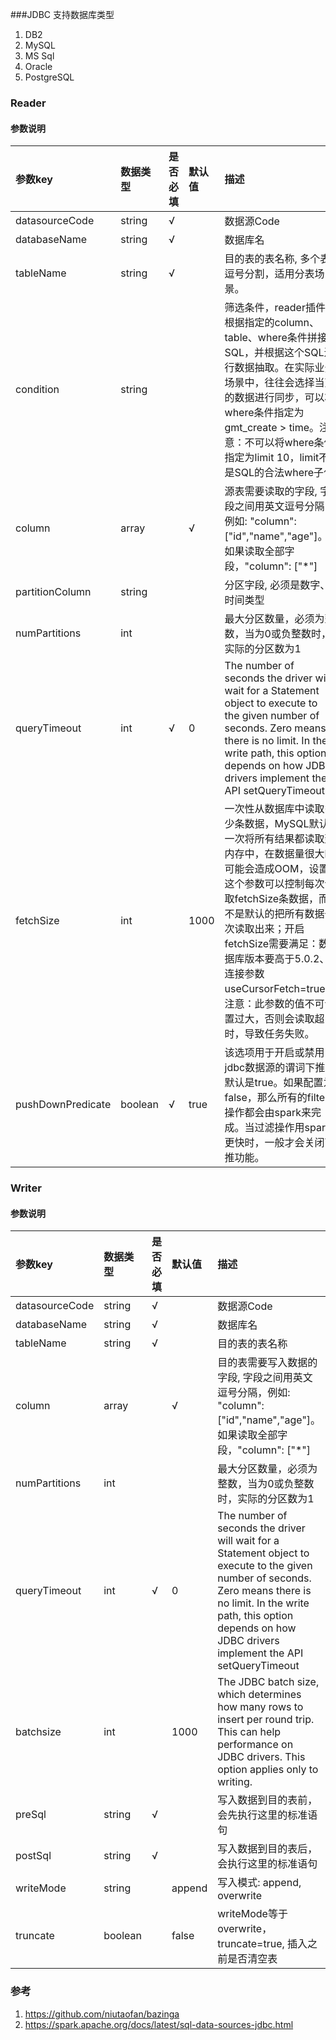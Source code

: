###JDBC 支持数据库类型

1. DB2
2. MySQL
3. MS Sql
4. Oracle
5. PostgreSQL

### Reader

#### 参数说明

| 参数key                | 数据类型   | 是否必填  | 默认值    | 描述                                                                                                                                                                                                                                      |
|:---------------------| :-----    | :-----   | :------  |:----------------------------------------------------------------------------------------------------------------------------------------------------------------------------------------------------------------------------------------|
| datasourceCode       | string    | √        |          | 数据源Code                                                                                                                                                                                                                                 |
| databaseName         | string    | √        |          | 数据库名                                                                                                                                                                                                                                    |
| tableName            | string    | √        |          | 目的表的表名称, 多个表逗号分割，适用分表场景。                                                                                                                                                                                                                |
| condition            | string    |          |          | 筛选条件，reader插件根据指定的column、table、where条件拼接SQL，并根据这个SQL进行数据抽取。在实际业务场景中，往往会选择当天的数据进行同步，可以将where条件指定为gmt_create > time。注意：不可以将where条件指定为limit 10，limit不是SQL的合法where子句                                                                        |
| column               | array     |          | √        | 源表需要读取的字段, 字段之间用英文逗号分隔，例如: "column": ["id","name","age"]。如果读取全部字段，"column": ["*"]                                                                                                                                                       |
| partitionColumn      | string    |          |          | 分区字段, 必须是数字、时间类型                                                                                                                                                                                                                        |
| numPartitions        | int       |          |          | 最大分区数量，必须为整数，当为0或负整数时，实际的分区数为1                                                                                                                                                                                                          |
| queryTimeout         | int       | √        | 0        | The number of seconds the driver will wait for a Statement object to execute to the given number of seconds. Zero means there is no limit. In the write path, this option depends on how JDBC drivers implement the API setQueryTimeout |
| fetchSize            | int       |          | 1000     | 一次性从数据库中读取多少条数据，MySQL默认一次将所有结果都读取到内存中，在数据量很大时可能会造成OOM，设置这个参数可以控制每次读取fetchSize条数据，而不是默认的把所有数据一次读取出来；开启fetchSize需要满足：数据库版本要高于5.0.2、连接参数useCursorFetch=true。 注意：此参数的值不可设置过大，否则会读取超时，导致任务失败。                                                |
| pushDownPredicate    | boolean   | √        | true     | 该选项用于开启或禁用jdbc数据源的谓词下推。默认是true。如果配置为false，那么所有的filter操作都会由spark来完成。当过滤操作用spark更快时，一般才会关闭下推功能。                                                                                                                                           |


### Writer

#### 参数说明

| 参数key           | 数据类型   | 是否必填  | 默认值    |描述                                  |
| :-----           | :-----    | :-----   | :------  | :------                             |
| datasourceCode   | string    | √        |          | 数据源Code                           |
| databaseName     | string    | √        |          | 数据库名                             |
| tableName        | string    | √        |          | 目的表的表名称                        |
| column           | array     |          | √        | 目的表需要写入数据的字段, 字段之间用英文逗号分隔，例如: "column": ["id","name","age"]。如果读取全部字段，"column": ["*"] |
| numPartitions    | int       |          |          | 最大分区数量，必须为整数，当为0或负整数时，实际的分区数为1   |
| queryTimeout     | int       | √        | 0        | The number of seconds the driver will wait for a Statement object to execute to the given number of seconds. Zero means there is no limit. In the write path, this option depends on how JDBC drivers implement the API setQueryTimeout   |
| batchsize        | int       |          | 1000     | The JDBC batch size, which determines how many rows to insert per round trip. This can help performance on JDBC drivers. This option applies only to writing.|
| preSql           | string    | √        |          | 写入数据到目的表前，会先执行这里的标准语句                  |
| postSql          | string    | √        |          | 写入数据到目的表后，会执行这里的标准语句                  |
| writeMode        | string    |          | append   | 写入模式: append, overwrite|
| truncate         | boolean   |          | false    | writeMode等于overwrite，truncate=true, 插入之前是否清空表                |

### 参考
1. https://github.com/niutaofan/bazinga
2. https://spark.apache.org/docs/latest/sql-data-sources-jdbc.html

